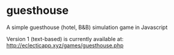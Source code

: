 # guesthouse
A simple guesthouse (hotel, B&amp;B) simulation game in Javascript

Version 1 (text-based) is currently available at: http://eclecticapp.xyz/games/guesthouse.php
